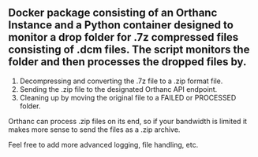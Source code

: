 ## Docker package consisting of an Orthanc Instance and a Python container designed to monitor a drop folder for .7z compressed files consisting of .dcm files.  The script monitors the folder and then processes the dropped files by.

1.  Decompressing and converting the  .7z file to a .zip format file.
2.  Sending the .zip file to the designated Orthanc API endpoint.
3.  Cleaning up by moving the original file to a FAILED or PROCESSED folder.

Orthanc can process .zip files on its end, so if your bandwidth is limited it makes more sense to send the files as a .zip archive.

Feel free to add more advanced logging, file handling, etc.